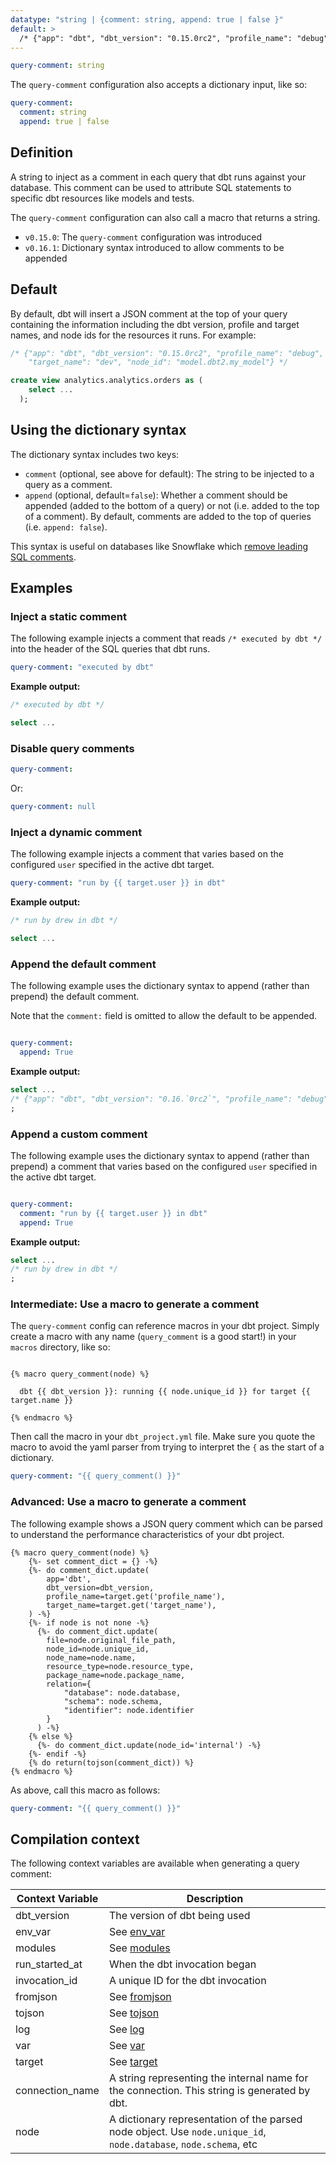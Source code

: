 ```yaml
---
datatype: "string | {comment: string, append: true | false }"
default: >
  /* {"app": "dbt", "dbt_version": "0.15.0rc2", "profile_name": "debug", "target_name": "dev", "node_id": "model.dbt2.my_model"} */
---
```


<File name='dbt_project.yml'>

```yml
query-comment: string
```

</File>

The `query-comment` configuration also accepts a dictionary input, like so:

<File name='dbt_project.yml'>

```yml
query-comment:
  comment: string
  append: true | false
```

</File>

## Definition
A string to inject as a comment in each query that dbt runs against your database. This comment can be used to attribute SQL statements to specific dbt resources like models and tests.

The `query-comment` configuration can also call a macro that returns a string.

<Changelog>

* `v0.15.0`: The `query-comment` configuration was introduced
* `v0.16.1`: Dictionary syntax introduced to allow comments to be appended

</Changelog>

## Default
By default, dbt will insert a JSON comment at the top of your query containing the information including the dbt version, profile and target names, and node ids for the resources it runs. For example:

```sql
/* {"app": "dbt", "dbt_version": "0.15.0rc2", "profile_name": "debug",
    "target_name": "dev", "node_id": "model.dbt2.my_model"} */

create view analytics.analytics.orders as (
    select ...
  );
```




## Using the dictionary syntax
The dictionary syntax includes two keys:
  * `comment` (optional, see above for default): The string to be injected to a query as a comment.
  * `append` (optional, default=`false`): Whether a comment should be appended (added to the bottom of a query) or not (i.e. added to the top of a comment). By default, comments are added to the top of queries (i.e. `append: false`).

This syntax is useful on databases like Snowflake which [remove leading SQL comments](https://docs.snowflake.com/en/release-notes/2017-04.html#queries-leading-comments-removed-during-execution).

## Examples

### Inject a static comment
The following example injects a comment that reads `/* executed by dbt */` into the header of the SQL queries that dbt runs.

<File name='dbt_project.yml'>

```yml
query-comment: "executed by dbt"

```

</File>

**Example output:**

```sql
/* executed by dbt */

select ...
```

### Disable query comments

<File name='dbt_project.yml'>

```yml
query-comment:

```

</File>

Or:

<File name='dbt_project.yml'>

```yml
query-comment: null

```

</File>

### Inject a dynamic comment
The following example injects a comment that varies based on the configured `user` specified in the active dbt target.

<File name='dbt_project.yml'>

```yml
query-comment: "run by {{ target.user }} in dbt"

```

</File>

**Example output:**

```sql
/* run by drew in dbt */

select ...
```

### Append the default comment
The following example uses the dictionary syntax to append (rather than prepend) the default comment.

Note that the `comment:` field is omitted to allow the default to be appended.

<File name='dbt_project.yml'>

```yaml

query-comment:
  append: True
```

</File>

**Example output:**

```sql
select ...
/* {"app": "dbt", "dbt_version": "0.16.`0rc2`", "profile_name": "debug", "target_name": "dev", "node_id": "model.dbt2.my_model"} */
;
```

### Append a custom comment
The following example uses the dictionary syntax to append (rather than prepend) a comment that varies based on the configured `user` specified in the active dbt target.

<File name='dbt_project.yml'>

```yaml

query-comment:
  comment: "run by {{ target.user }} in dbt"
  append: True
```

</File>

**Example output:**

```sql
select ...
/* run by drew in dbt */
;
```



### Intermediate: Use a macro to generate a comment

The `query-comment` config can reference macros in your dbt project. Simply create a macro with any name (`query_comment` is a good start!) in your `macros` directory, like so:

<File name='macros/query_comment.sql'>

```jinja2

{% macro query_comment(node) %}

  dbt {{ dbt_version }}: running {{ node.unique_id }} for target {{ target.name }}

{% endmacro %}
```

</File>

Then call the macro in your `dbt_project.yml` file. Make sure you quote the macro to avoid the yaml parser from trying to interpret the `{` as the start of a dictionary.

<File name='dbt_project.yml'>

```yaml
query-comment: "{{ query_comment() }}"

```

</File>

### Advanced: Use a macro to generate a comment

The following example shows a JSON query comment which can be parsed to understand the performance characteristics of your dbt project.

<File name='macros/query_comment.sql'>

```jinja2
{% macro query_comment(node) %}
    {%- set comment_dict = {} -%}
    {%- do comment_dict.update(
        app='dbt',
        dbt_version=dbt_version,
        profile_name=target.get('profile_name'),
        target_name=target.get('target_name'),
    ) -%}
    {%- if node is not none -%}
      {%- do comment_dict.update(
        file=node.original_file_path,
        node_id=node.unique_id,
        node_name=node.name,
        resource_type=node.resource_type,
        package_name=node.package_name,
        relation={
            "database": node.database,
            "schema": node.schema,
            "identifier": node.identifier
        }
      ) -%}
    {% else %}
      {%- do comment_dict.update(node_id='internal') -%}
    {%- endif -%}
    {% do return(tojson(comment_dict)) %}
{% endmacro %}
```

</File>

As above, call this macro as follows:


<File name='dbt_project.yml'>

```yaml
query-comment: "{{ query_comment() }}"

```

</File>

## Compilation context

The following context variables are available when generating a query comment:

| Context Variable | Description |
| ---------------- | ----------- |
| dbt_version      | The version of dbt being used |
| env_var          | See [env_var](env_var) |
| modules          | See [modules](modules) |
| run_started_at   | When the dbt invocation began |
| invocation_id    | A unique ID for the dbt invocation |
| fromjson         | See [fromjson](fromjson) |
| tojson           | See [tojson](tojson) |
| log              | See [log](log) |
| var              | See [var](var) |
| target           | See [target](target) |
| connection_name  | A string representing the internal name for the connection. This string is generated by dbt. |
| node             | A dictionary representation of the parsed node object. Use `node.unique_id`, `node.database`, `node.schema`, etc |
